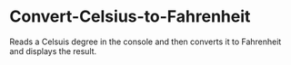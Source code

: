 # Convert-Celsius-to-Fahrenheit
Reads a Celsuis degree in the console and then converts it to Fahrenheit and displays the result.
